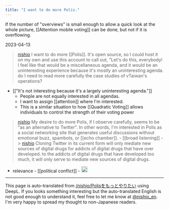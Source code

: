 ```yaml
---
title: "I want to do more Polis."
---
```


If the number of "overviews" is small enough to allow a quick look at the whole picture, [[Attention mobile voting]] can be done, but not if it is overflowing.

2023-04-13
> [nishio](https://twitter.com/nishio/status/1646183223968546816) I want to do more [[Polis]]. It's open source, so I could host it on my own and use this account to call out, "Let's do this, everybody! I feel like that would be a miscellaneous agenda, and it would be an uninteresting experience because it's mostly an uninteresting agenda. do I need to read more carefully the case studies of vTaiwan's operations?
- [["It's not interesting because it's a largely uninteresting agenda."]]
    - People are not equally interested in all agendas.
    - I want to assign [[attention]] where I'm interested.
    - This is a similar situation to how [[Quadratic Voting]] allows individuals to control the strength of their voting power

> [nishio](https://twitter.com/nishio/status/1646316706154029061) My desire to do more Polis, if I observe carefully, seems to be "as an alternative to Twitter". In other words, I'm interested in Polis as a social networking site that generates useful discussions without emotional buzz, spambots, or [[echo chamber]].
    - [[broad listening]]
    - > [nishio](https://twitter.com/nishio/status/1646334678557933571) Cloning Twitter in its current form will only mediate new sources of digital drugs for addicts of digital drugs that have over developed. to the addicts of digital drugs that have developed too much, it will only serve to mediate new sources of digital drugs.
- relevance
        - [[political conflict]]
        - <img src='https://scrapbox.io/api/pages/nishio-en/政治的対立/icon' alt='政治的対立.icon' height="19.5"/>

---
This page is auto-translated from [/nishio/Polisをもっとやりたい](https://scrapbox.io/nishio/Polisをもっとやりたい) using DeepL. If you looks something interesting but the auto-translated English is not good enough to understand it, feel free to let me know at [@nishio_en](https://twitter.com/nishio_en). I'm very happy to spread my thought to non-Japanese readers.